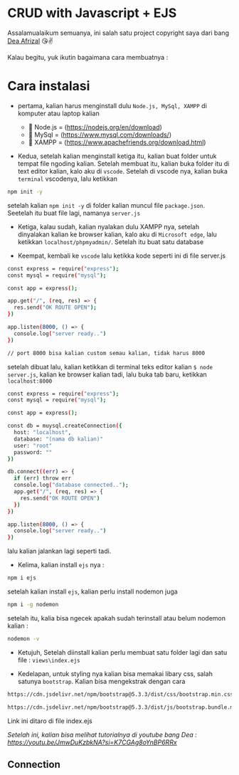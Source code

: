# CRUD with Javascript + EJS

Assalamualaikum semuanya, ini salah satu project copyright saya dari bang [Dea Afrizal](https://www.youtube.com/@deaafrizal) 😘✌️

Kalau begitu, yuk ikutin bagaimana cara membuatnya :

# Cara instalasi
- pertama, kalian harus menginstall dulu `Node.js, MySql, XAMPP` di komputer atau laptop kalian
  - 🎯 Node.js = (https://nodejs.org/en/download)
  - 🎯 MySql = (https://www.mysql.com/downloads/)
  - 🎯 XAMPP = (https://www.apachefriends.org/download.html)

  
- Kedua, setelah kalian menginstall ketiga itu, kalian buat folder untuk tempat file ngoding kalian. Setelah membuat itu, kalian buka folder itu di text editor kalian, kalo aku di `vscode`. Setelah di vscode nya, kalian buka `terminal` vscodenya, lalu ketikkan
```bash
npm init -y 
```
setelah kalian `npm init -y` di folder kalian muncul file `package.json`. Seetelah itu buat file lagi, namanya `server.js`

- Ketiga, kalau sudah, kalian nyalakan dulu XAMPP nya, setelah dinyalakan kalian ke browser kalian, kalo aku di `Microsoft edge`, lalu ketikkan `localhost/phpmyadmin/`. Setelah itu buat satu database

- Keempat, kembali ke `vscode` lalu ketikka kode seperti ini di file server.js
```bash
const express = require("express");
const mysql = require("mysql");

const app = express();

app.get("/", (req, res) => {
  res.send("OK ROUTE OPEN");
})

app.listen(8000, () => {
  console.log("server ready..")
})

// port 8000 bisa kalian custom semau kalian, tidak harus 8000
```
setelah dibuat lalu, kalian ketikkan di terminal teks editor kalian `$ node server.js`, kalian ke browser kalian tadi, lalu buka tab baru, ketikkan `localhost:8000`
```bash
const express = require("express");
const mysql = require("mysql");

const app = express();

const db = muysql.createConnection({
  host: "localhost",
  database: "(nama db kalian)"
  user: "root"
  password: "" 
})

db.connect((err) => {
  if (err) throw err
  console.log("database connected..");
  app.get("/", (req, res) => {
    res.send("OK ROUTE OPEN")
  })
})

app.listen(8000, () => {
  console.log("server ready..")
})
```
lalu kalian jalankan lagi seperti tadi.

- Kelima, kalian install `ejs` nya :
```bash
npm i ejs
```
setelah kalian install `ejs`, kalian perlu install nodemon juga
```bash
npm i -g nodemon
```
setelah itu, kalia bisa ngecek apakah sudah terinstall atau belum nodemon kalian :
```bash
nodemon -v
```

- Ketujuh, Setelah diinstall kalian perlu membuat satu folder lagi dan satu file : `views\index.ejs`

- Kedelapan, untuk styling nya kalian bisa memakai libary css, salah satunya `bootstrap`. Kalian bisa mengekstrak dengan cara
```bash
https://cdn.jsdelivr.net/npm/bootstrap@5.3.3/dist/css/bootstrap.min.css
```
```bash
https://cdn.jsdelivr.net/npm/bootstrap@5.3.3/dist/js/bootstrap.bundle.min.js
```
Link ini ditaro di file index.ejs

*Setelah ini, kalian bisa melihat tutorialnya di youtube bang Dea : https://youtu.be/JmwDuKzbkNA?si=K7CGAg8oYnBP6RRx*


## Connection

